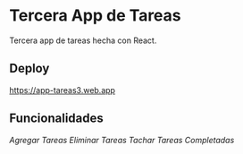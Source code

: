 # Tercera App de Tareas

Tercera app de tareas hecha con React.

## Deploy 

https://app-tareas3.web.app

## Funcionalidades

*Agregar Tareas*
*Eliminar Tareas*
*Tachar Tareas Completadas*